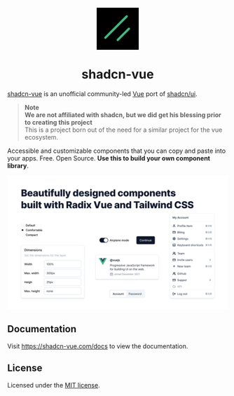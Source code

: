 <p align="center">
 <img align="center" src="https://raw.githubusercontent.com/radix-vue/shadcn-vue/dev/apps/www/src/public/android-chrome-192x192.png" height="96" />
 <h1 align="center">
  shadcn-vue
 </h1>
</p>

[shadcn-vue](https://www.shadcn-vue.com/) is an unofficial community-led [Vue](https://vuejs.org) port of [shadcn/ui](https://ui.shadcn.com/).

> **Note** <br> **We are not affiliated with shadcn, but we did get his blessing prior to creating this project** <br> This is a project born out of the need for a similar project for the vue ecosystem.

Accessible and customizable components that you can copy and paste into your apps. Free. Open Source. **Use this to build your own component library**.

![hero](apps/www/src/public/og.png)

## Documentation

Visit https://shadcn-vue.com/docs to view the documentation.

## License

Licensed under the [MIT license](https://github.com/shadcn/ui/blob/main/LICENSE.md).